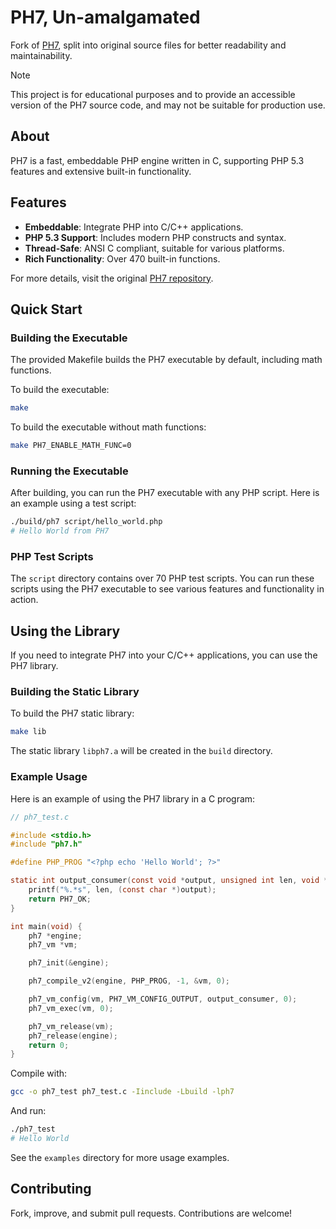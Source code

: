 # PH7, Un-amalgamated

Fork of [PH7](https://github.com/symisc/PH7), split into original source files for better readability and maintainability.

> [!NOTE]
> This project is for educational purposes and to provide an accessible version of the PH7 source code, and may not be suitable for production use.

## About

PH7 is a fast, embeddable PHP engine written in C, supporting PHP 5.3 features and extensive built-in functionality.

## Features

- **Embeddable**: Integrate PHP into C/C++ applications.
- **PHP 5.3 Support**: Includes modern PHP constructs and syntax.
- **Thread-Safe**: ANSI C compliant, suitable for various platforms.
- **Rich Functionality**: Over 470 built-in functions.

For more details, visit the original [PH7 repository](https://github.com/symisc/PH7).

## Quick Start

### Building the Executable

The provided Makefile builds the PH7 executable by default, including math functions.

To build the executable:

```sh
make
```

To build the executable without math functions:

```sh
make PH7_ENABLE_MATH_FUNC=0
```

### Running the Executable

After building, you can run the PH7 executable with any PHP script. Here is an example using a test script:

```sh
./build/ph7 script/hello_world.php
# Hello World from PH7
```

### PHP Test Scripts

The `script` directory contains over 70 PHP test scripts. You can run these scripts using the PH7 executable to see various features and functionality in action.

## Using the Library

If you need to integrate PH7 into your C/C++ applications, you can use the PH7 library.

### Building the Static Library

To build the PH7 static library:

```sh
make lib
```

The static library `libph7.a` will be created in the `build` directory.

### Example Usage

Here is an example of using the PH7 library in a C program:

```c
// ph7_test.c

#include <stdio.h>
#include "ph7.h"

#define PHP_PROG "<?php echo 'Hello World'; ?>"

static int output_consumer(const void *output, unsigned int len, void *data) {
    printf("%.*s", len, (const char *)output);
    return PH7_OK;
}

int main(void) {
    ph7 *engine;
    ph7_vm *vm;

    ph7_init(&engine);

    ph7_compile_v2(engine, PHP_PROG, -1, &vm, 0);

    ph7_vm_config(vm, PH7_VM_CONFIG_OUTPUT, output_consumer, 0);
    ph7_vm_exec(vm, 0);

    ph7_vm_release(vm);
    ph7_release(engine);
    return 0;
}
```

Compile with:
```sh
gcc -o ph7_test ph7_test.c -Iinclude -Lbuild -lph7
```

And run:
```sh
./ph7_test
# Hello World
```

See the `examples` directory for more usage examples.

## Contributing
Fork, improve, and submit pull requests. Contributions are welcome!
